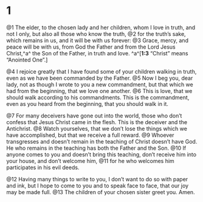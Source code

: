 # 1 
@1 The elder, to the chosen lady and her children, whom I love in truth, and not I only, but also all those who know the truth, 
@2 for the truth’s sake, which remains in us, and it will be with us forever: 
@3 Grace, mercy, and peace will be with us, from God the Father and from the Lord Jesus Christ,^a^ the Son of the Father, in truth and love. 
^a^[**1:3** “Christ” means “Anointed One”.]

@4 I rejoice greatly that I have found some of your children walking in truth, even as we have been commanded by the Father. 
@5 Now I beg you, dear lady, not as though I wrote to you a new commandment, but that which we had from the beginning, that we love one another. 
@6 This is love, that we should walk according to his commandments. This is the commandment, even as you heard from the beginning, that you should walk in it. 

@7 For many deceivers have gone out into the world, those who don’t confess that Jesus Christ came in the flesh. This is the deceiver and the Antichrist. 
@8 Watch yourselves, that we don’t lose the things which we have accomplished, but that we receive a full reward. 
@9 Whoever transgresses and doesn’t remain in the teaching of Christ doesn’t have God. He who remains in the teaching has both the Father and the Son. 
@10 If anyone comes to you and doesn’t bring this teaching, don’t receive him into your house, and don’t welcome him, 
@11 for he who welcomes him participates in his evil deeds. 

@12 Having many things to write to you, I don’t want to do so with paper and ink, but I hope to come to you and to speak face to face, that our joy may be made full. 
@13 The children of your chosen sister greet you. Amen. 